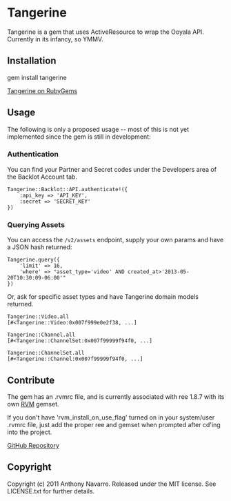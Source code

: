 # Tangerine

Tangerine is a gem that uses ActiveResource to wrap the Ooyala API. Currently in its infancy, so YMMV.

## Installation

  gem install tangerine

[Tangerine on RubyGems](http://rubygems.org/gems/tangerine)

## Usage

The following is only a proposed usage -- most of this is not yet implemented since the gem is still in development:

### Authentication

You can find your Partner and Secret codes under the Developers area of the Backlot Account tab.

	Tangerine::Backlot::API.authenticate!({
		:api_key => 'API_KEY',
		:secret => 'SECRET_KEY'
	})

### Querying Assets

You can access the `/v2/assets` endpoint, supply your own params and have a JSON hash returned:

	Tangerine.query({
		'limit' => 16,
		'where' => "asset_type='video' AND created_at>'2013-05-20T10:30:09-06:00'"
	})

	
Or, ask for specific asset types and have Tangerine domain models returned.

	Tangerine::Video.all
	[#<Tangerine::Video:0x007f999e0e2f38, ...]

	Tangerine::Channel.all
	[#<Tangerine::ChannelSet:0x007f99999f94f0, ...]

	Tangerine::ChannelSet.all
	[#<Tangerine::Channel:0x007f99999f94f0, ...]
	

## Contribute

The gem has an .rvmrc file, and is currently associated with ree 1.8.7 with its own [RVM](http://rvm.beginrescueend.com/) gemset.

If you don't have 'rvm_install_on_use_flag' turned on in your system/user .rvmrc file, just add the proper ree and gemset when prompted after cd'ing into the project.

[GitHub Repository](http://github.com/factorylabs/tangerine/tree/master)

## Copyright

Copyright (c) 2011 Anthony Navarre. Released under the MIT license. See LICENSE.txt for
further details.

